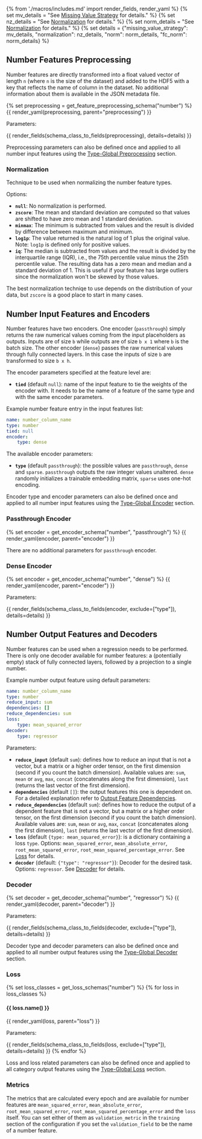 {% from './macros/includes.md' import render_fields, render_yaml %}
{% set mv_details = "See [Missing Value Strategy](./input_features.md#missing-value-strategy) for details." %}
{% set nz_details = "See [Normalization](#normalization) for details." %}
{% set norm_details = "See [Normalization](../combiner.md#normalization) for details." %}
{% set details = {"missing_value_strategy": mv_details, "normalization": nz_details, "norm": norm_details, "fc_norm": norm_details} %}

## Number Features Preprocessing

Number features are directly transformed into a float valued vector of length `n` (where `n` is the size of the dataset)
and added to the HDF5 with a key that reflects the name of column in the dataset.
No additional information about them is available in the JSON metadata file.

{% set preprocessing = get_feature_preprocessing_schema("number") %}
{{ render_yaml(preprocessing, parent="preprocessing") }}

Parameters:

{{ render_fields(schema_class_to_fields(preprocessing), details=details) }}

Preprocessing parameters can also be defined once and applied to all number input features using
the [Type-Global Preprocessing](../defaults.md#type-global-preprocessing) section.

### Normalization

Technique to be used when normalizing the number feature types.

Options:

- **`null`**: No normalization is performed.
- **`zscore`**: The mean and standard deviation are computed so that values are shifted to have zero mean and 1 standard deviation.
- **`minmax`**: The minimum is subtracted from values and the result is divided by difference between maximum and minimum.
- **`log1p`**: The value returned is the natural log of 1 plus the original value. Note: `log1p` is defined only for positive values.
- **`iq`**: The median is subtracted from values and the result is divided by the interquartile range (IQR), i.e., the 75th percentile value minus the 25th percentile value. The resulting data has a zero mean and median and a standard deviation of 1. This is useful if your feature has large outliers since the normalization won't be skewed by those values.

The best normalization techniqe to use depends on the distribution of your data, but `zscore` is a good place to start in many cases.

## Number Input Features and Encoders

Number features have two encoders.
One encoder (`passthrough`) simply returns the raw numerical values coming from the input placeholders as outputs.
Inputs are of size `b` while outputs are of size `b x 1` where `b` is the batch size.
The other encoder (`dense`) passes the raw numerical values through fully connected layers.
In this case the inputs of size `b` are transformed to size `b x h`.

The encoder parameters specified at the feature level are:

- **`tied`** (default `null`): name of the input feature to tie the weights of the encoder with. It needs to be the name of
a feature of the same type and with the same encoder parameters.

Example number feature entry in the input features list:

```yaml
name: number_column_name
type: number
tied: null
encoder: 
    type: dense
```

The available encoder parameters:

- **`type`** (default `passthrough`): the possible values are `passthrough`, `dense` and `sparse`. `passthrough` outputs the
raw integer values unaltered. `dense` randomly initializes a trainable embedding matrix, `sparse` uses one-hot encoding.

Encoder type and encoder parameters can also be defined once and applied to all number input features using
the [Type-Global Encoder](../defaults.md#type-global-encoder) section.

### Passthrough Encoder

{% set encoder = get_encoder_schema("number", "passthrough") %}
{{ render_yaml(encoder, parent="encoder") }}

There are no additional parameters for `passthrough` encoder.

### Dense Encoder

{% set encoder = get_encoder_schema("number", "dense") %}
{{ render_yaml(encoder, parent="encoder") }}

Parameters:

{{ render_fields(schema_class_to_fields(encoder, exclude=["type"]), details=details) }}

## Number Output Features and Decoders

Number features can be used when a regression needs to be performed.
There is only one decoder available for number features: a (potentially empty) stack of fully connected layers, followed
by a projection to a single number.

Example number output feature using default parameters:

```yaml
name: number_column_name
type: number
reduce_input: sum
dependencies: []
reduce_dependencies: sum
loss:
    type: mean_squared_error
decoder:
    type: regressor
```

Parameters:

- **`reduce_input`** (default `sum`): defines how to reduce an input that is not a vector, but a matrix or a higher order
tensor, on the first dimension (second if you count the batch dimension). Available values are: `sum`, `mean` or `avg`,
`max`, `concat` (concatenates along the first dimension), `last` (returns the last vector of the first dimension).
- **`dependencies`** (default `[]`): the output features this one is dependent on. For a detailed explanation refer to
[Output Feature Dependencies](../output_features#output-feature-dependencies).
- **`reduce_dependencies`** (default `sum`): defines how to reduce the output of a dependent feature that is not a vector,
but a matrix or a higher order tensor, on the first dimension (second if you count the batch dimension). Available
values are: `sum`, `mean` or `avg`, `max`, `concat` (concatenates along the first dimension), `last` (returns the last
vector of the first dimension).
- **`loss`** (default `{type: mean_squared_error}`): is a dictionary containing a loss `type`. Options: 
`mean_squared_error`, `mean_absolute_error`, `root_mean_squared_error`, `root_mean_squared_percentage_error`. See [Loss](#loss) for details.
- **`decoder`** (default: `{"type": "regressor"}`): Decoder for the desired task. Options: `regressor`. See [Decoder](#decoder) for details.

### Decoder

{% set decoder = get_decoder_schema("number", "regressor") %}
{{ render_yaml(decoder, parent="decoder") }}

Parameters:

{{ render_fields(schema_class_to_fields(decoder, exclude=["type"]), details=details) }}

Decoder type and decoder parameters can also be defined once and applied to all number output features using the [Type-Global Decoder](../defaults.md#type-global-decoder) section.

### Loss

{% set loss_classes = get_loss_schemas("number") %}
{% for loss in loss_classes %}
#### {{ loss.name() }}

{{ render_yaml(loss, parent="loss") }}

Parameters:

{{ render_fields(schema_class_to_fields(loss, exclude=["type"]), details=details) }}
{% endfor %}

Loss and loss related parameters can also be defined once and applied to all category output features using the [Type-Global Loss](../defaults.md#type-global-loss) section.

### Metrics

The metrics that are calculated every epoch and are available for number features are `mean_squared_error`,
`mean_absolute_error`, `root_mean_squared_error`, `root_mean_squared_percentage_error` and the `loss` itself.
You can set either of them as `validation_metric` in the `training` section of the configuration if you set the
`validation_field` to be the name of a number feature.
